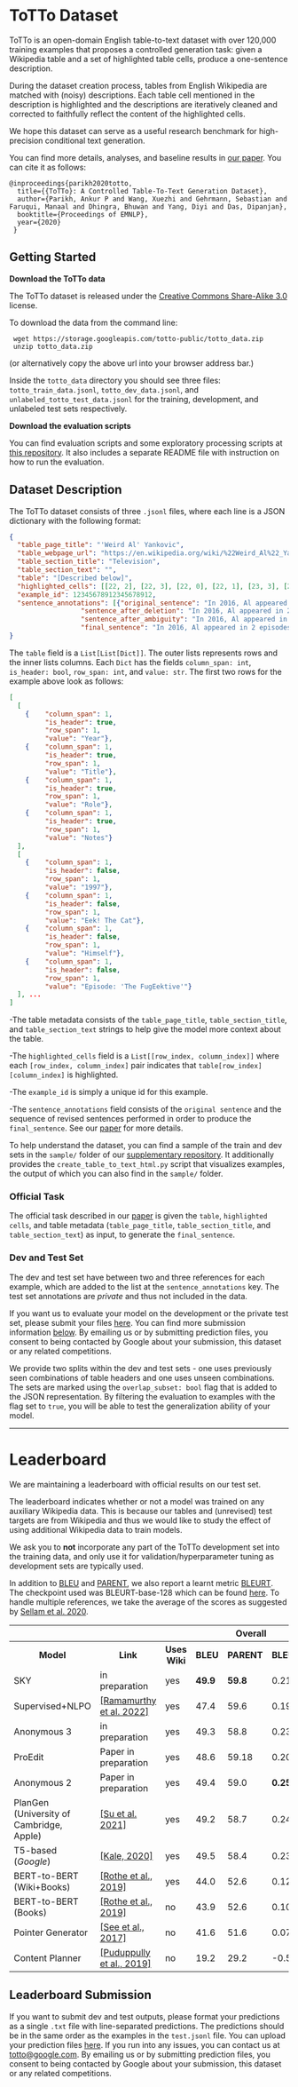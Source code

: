# ToTTo Dataset

ToTTo is an open-domain English table-to-text dataset with over 120,000 training examples that proposes a controlled generation task: given a Wikipedia table and a set of highlighted table cells, produce a one-sentence description. 

During the dataset creation process, tables from English Wikipedia are matched with (noisy) descriptions. Each table cell mentioned in the description is highlighted and the descriptions are iteratively cleaned and corrected to faithfully reflect the content of the highlighted cells.

We hope this dataset can serve as a useful research benchmark for high-precision conditional text generation. 

You can find more details, analyses, and baseline results in [our paper](https://arxiv.org/abs/2004.14373). You can cite it as follows:

```
@inproceedings{parikh2020totto,
  title={{ToTTo}: A Controlled Table-To-Text Generation Dataset},
  author={Parikh, Ankur P and Wang, Xuezhi and Gehrmann, Sebastian and Faruqui, Manaal and Dhingra, Bhuwan and Yang, Diyi and Das, Dipanjan},
  booktitle={Proceedings of EMNLP},
  year={2020}
 }
```

## Getting Started
**Download the ToTTo data**

The ToTTo dataset is released under the [Creative Commons Share-Alike 3.0](https://creativecommons.org/licenses/by-sa/3.0/) license.

To download the data from the command line:
```
 wget https://storage.googleapis.com/totto-public/totto_data.zip
 unzip totto_data.zip
```
(or alternatively copy the above url into your browser address bar.)

Inside the `totto_data` directory you should see three files: `totto_train_data.jsonl`, `totto_dev_data.jsonl`, and `unlabeled_totto_test_data.jsonl` for the training, development, and unlabeled test sets respectively.

**Download the evaluation scripts**

You can find evaluation scripts and some exploratory processing scripts at [this repository](https://github.com/google-research/language/tree/master/language/totto). It also includes a separate README file with instruction on how to run the evaluation. 

## Dataset Description

The ToTTo dataset consists of three `.jsonl` files, where each line is a JSON dictionary with the following format:

```json
{
  "table_page_title": "'Weird Al' Yankovic",
  "table_webpage_url": "https://en.wikipedia.org/wiki/%22Weird_Al%22_Yankovic",
  "table_section_title": "Television",
  "table_section_text": "",
  "table": "[Described below]",
  "highlighted_cells": [[22, 2], [22, 3], [22, 0], [22, 1], [23, 3], [23, 1], [23, 0]],
  "example_id": 12345678912345678912,
  "sentence_annotations": [{"original_sentence": "In 2016, Al appeared in 2 episodes of BoJack Horseman as Mr. Peanutbutter's brother, Captain Peanutbutter, and was hired to voice the lead role in the 2016 Disney XD series Milo Murphy's Law.",
                  "sentence_after_deletion": "In 2016, Al appeared in 2 episodes of BoJack Horseman as Captain Peanutbutter, and was hired to the lead role in the 2016 series Milo Murphy's Law.",
                  "sentence_after_ambiguity": "In 2016, Al appeared in 2 episodes of BoJack Horseman as Captain Peanutbutter, and was hired for the lead role in the 2016 series Milo Murphy's 'Law.",
                  "final_sentence": "In 2016, Al appeared in 2 episodes of BoJack Horseman as Captain Peanutbutter and was hired for the lead role in the 2016 series Milo Murphy's Law."}],
}
```

The `table` field is a `List[List[Dict]]`. The outer lists represents rows and the inner lists columns. Each `Dict` has the fields `column_span: int`, `is_header: bool`, `row_span: int`, and `value: str`. The first two rows for the example above look as follows:

```json
[
  [
    {    "column_span": 1,
         "is_header": true,
         "row_span": 1,
         "value": "Year"},
    {    "column_span": 1,
         "is_header": true,
         "row_span": 1,
         "value": "Title"},
    {    "column_span": 1,
         "is_header": true,
         "row_span": 1,
         "value": "Role"},
    {    "column_span": 1,
         "is_header": true,
         "row_span": 1,
         "value": "Notes"}
  ],
  [
    {    "column_span": 1,
         "is_header": false,
         "row_span": 1,
         "value": "1997"},
    {    "column_span": 1,
         "is_header": false,
         "row_span": 1,
         "value": "Eek! The Cat"},
    {    "column_span": 1,
         "is_header": false,
         "row_span": 1,
         "value": "Himself"},
    {    "column_span": 1,
         "is_header": false,
         "row_span": 1,
         "value": "Episode: 'The FugEektive'"}
  ], ...
]
```

-The table metadata consists of the `table_page_title`, `table_section_title`, and `table_section_text` strings to help give the model more context about the table.

-The `highlighted_cells` field is a `List[[row_index, column_index]]` where each `[row_index, column_index]` pair indicates that `table[row_index][column_index]` is highlighted.

-The `example_id` is simply a unique id for this example.

-The `sentence_annotations` field consists of the `original sentence` and the sequence of revised sentences performed in order to produce the `final_sentence`. See our [paper](https://arxiv.org/abs/2004.14373) for more details.


To help understand the dataset, you can find a sample of the train and dev sets in the `sample/` folder of our [supplementary repository](https://github.com/google-research/language/tree/master/language/totto). It additionally provides the `create_table_to_text_html.py` script that visualizes examples, the output of which you can also find in the `sample/` folder.

### Official Task

The official task described in our [paper](https://arxiv.org/abs/2004.14373) is given the `table`, `highlighted cells`, and table metadata (`table_page_title`, `table_section_title`, and `table_section_text`) as input, to generate the `final_sentence`.

### Dev and Test Set

The dev and test set have between two and three references for each example, which are added to the list at the `sentence_annotations` key. The test set annotations are *private* and thus not included in the data. 

If you want us to evaluate your model on the development or the private test set, please submit your files [here](https://forms.gle/AcF9TRqWrPhPzztt7). You can find more submission information [below](https://github.com/google-research-datasets/ToTTo#leaderboard-submission). By emailing us or by submitting prediction files, you consent to being contacted by Google about your submission, this dataset or any related competitions.

We provide two splits within the dev and test sets - one uses previously seen combinations of table headers and one uses unseen combinations. The sets are marked using the `overlap_subset: bool` flag that is added to the JSON representation. By filtering the evaluation to examples with the flag set to `true`, you will be able to test the generalization ability of your model.

****

# Leaderboard

We are maintaining a leaderboard with official results on our test set.

The leaderboard indicates whether or not a model was trained on any auxiliary Wikipedia data. This is because our tables and (unrevised) test targets are from Wikipedia and thus we would like to study the effect of using additional Wikipedia data to train models.

We ask you to **not** incorporate any part of the ToTTo development set into the training data, and only use it for validation/hyperparameter tuning as development sets are typically used.

In addition to [BLEU](https://www.aclweb.org/anthology/P02-1040/) and [PARENT](https://arxiv.org/abs/1906.01081), we also report a learnt metric [BLEURT](https://arxiv.org/abs/2004.04696). The checkpoint used was BLEURT-base-128 which can be found [here](https://github.com/google-research/bleurt). To handle multiple references, we take the average of the scores as suggested by [Sellam et al. 2020](https://arxiv.org/abs/2010.04297).

<table>
  <tr>
    <th></th>
    <th></th>
    <th></th>
    <th colspan="3">Overall</th>
    <th colspan="3">Overlap Subset</th>
    <th colspan="3">Non-Overlap Subset</th>
  </tr>
  <tr>
    <th>Model</th>
    <th>Link</th>
    <th>Uses Wiki</th>
    <th>BLEU</th>
    <th>PARENT</th>
    <th>BLEURT</th>
    <th>BLEU</th>
    <th>PARENT</th>
    <th>BLEURT</th>
    <th>BLEU</th>
    <th>PARENT</th>
    <th>BLEURT</th>
  </tr>
         <tr>
      <td> SKY </td>
      <td> in preparation </td>
    <td>yes</td>
    <td><b>49.9</b></td>
    <td><b>59.8</b></td>
    <td>0.212</td>
    <td><b>57.8</b></td>
         <td>64.0</td>
     <td>0.334</td>
    <td><b>42.0</b></td>
    <td><b>55.7</b></td>
     <td>0.091</td>
  </tr> 
          <tr>
      <td> Supervised+NLPO </td>
            <td> <a href="https://arxiv.org/abs/2210.01241">[Ramamurthy et al. 2022]</a></td>
    <td>yes</td>
    <td>47.4</td>
    <td>59.6</td>
    <td>0.192</td>
    <td>55.0</td>
         <td><b>64.3</b></td>
     <td>0.315</td>
    <td>39.2</td>
    <td>55.0</td>
     <td>0.068</td>
  </tr> 
       <tr>
      <td> Anonymous 3 </td>
      <td> in preparation </td>
    <td>yes</td>
    <td>49.3</td>
    <td>58.8</td>
    <td>0.235</td>
    <td>57.1</td>
         <td>63.4</td>
     <td>0.358</td>
    <td>41.5</td>
    <td>54.1</td>
     <td>0.112</td>
  </tr> 
       <tr>
      <td> ProEdit </td>
      <td> Paper in preparation </td>
    <td>yes</td>
    <td> 48.6 </td>
    <td>59.18</td>
    <td>0.202</td>
    <td>55.9</td>
    <td>63.3</td>
     <td>0.325</td>
    <td>41.3</td>
    <td>55.1</td>
     <td>0.078</td>
    </tr>
     <tr>
      <td> Anonymous 2</td>
      <td> Paper in preparation </td>
    <td>yes</td>
    <td>49.4 </td>
    <td>59.0</td>
    <td><b>0.253</b></td>
    <td>57.0</td>
    <td>62.9</td>
     <td><b>0.370</b></td>
    <td>41.7</td>
    <td>55.1</td>
     <td><b>0.136</b></td>
    </tr>
   <tr>
      <td> PlanGen (University of Cambridge, Apple) </td>
     <td> <a href="https://arxiv.org/abs/2108.13740"> [Su et al. 2021] </a> </td>
    <td>yes</td>
    <td>49.2 </td>
    <td>58.7</td>
    <td>0.249</td>
    <td>56.9</td>
    <td>62.8</td>
     <td>0.371</td>
    <td>41.5</td>
    <td>54.6</td>
     <td>0.126</td>
    </tr>
    <tr>
      <td> T5-based (<i>Google</i>) </td>
      <td> <a href="https://arxiv.org/abs/2005.10433">[Kale, 2020]</a></td>
    <td>yes</td>
    <td>49.5</td>
    <td>58.4</td>
    <td>0.230</td>
    <td>57.5</td>
    <td>62.6</td>
     <td>0.351</td>
    <td>41.4</td>
    <td>54.2</td>
     <td>0.1079</td>
  </tr>
  <tr>
    <td>BERT-to-BERT (Wiki+Books)</td>
    <td><a href="https://arxiv.org/abs/1907.12461">[Rothe et al., 2019]</a></td>
    <td>yes</td>
    <td>44.0</td>
    <td>52.6</td>
    <td>0.121</td>
    <td>52.7</td>
    <td>58.4</td>
    <td>0.259</td>
    <td>35.1</td>
    <td>46.8</td>
    <td>-0.017</td>
  </tr>
  <tr>
    <td>BERT-to-BERT (Books)</td>
    <td><a href="https://arxiv.org/abs/1907.12461">[Rothe et al., 2019]</a></td>
    <td>no</td>
    <td>43.9</td>
    <td>52.6</td>
    <td>0.104</td>
    <td>52.7</td>
    <td>58.4</td>
    <td><b>0.255</b></td>
    <td>34.8</td>
    <td>46.7</td>
    <td>-0.046</td>
  </tr>
  <tr>
    <td>Pointer Generator</td>
    <td><a href="https://www.aclweb.org/anthology/P17-1099/">[See et al., 2017]</a></td>
    <td>no</td>
    <td>41.6</td>
    <td>51.6</td>
    <td>0.076</td>
    <td>50.6</td>
    <td>58.0</td>
    <td>0.244</td>
    <td>32.2</td>
    <td>45.2</td>
    <td>-0.0922</td>
  </tr>
  <tr>
    <td>Content Planner</td>
    <td><a href="https://www.aaai.org/ojs/index.php/AAAI/article/view/4668">[Puduppully et al., 2019]</a></td>
    <td>no</td>
    <td>19.2</td>
    <td>29.2</td>
    <td>-0.576</td>
    <td>24.5</td>
    <td>32.5</td>
    <td>-0.491</td>
    <td>13.9</td>
    <td>25.8</td>
    <td>-0.662</td>
  </tr>
</table>

## Leaderboard Submission

If you want to submit dev and test outputs, please format your predictions as a single `.txt` file with line-separated predictions. The predictions should be in the same order as the examples in the `test.jsonl` file.
You can upload your prediction files [here](https://forms.gle/AcF9TRqWrPhPzztt7). If you run into any issues, you can contact us at totto@google.com. By emailing us or by submitting prediction files, you consent to being contacted by Google about your submission, this dataset or any related competitions.

